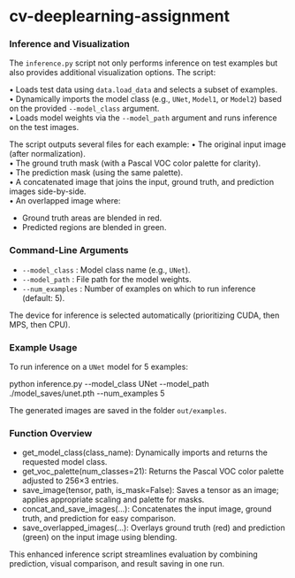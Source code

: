# cv-deeplearning-assignment

### Inference and Visualization

The `inference.py` script not only performs inference on test examples but also provides additional visualization options. The script:

• Loads test data using `data.load_data` and selects a subset of examples.  
• Dynamically imports the model class (e.g., `UNet`, `Model1`, or `Model2`) based on the provided `--model_class` argument.  
• Loads model weights via the `--model_path` argument and runs inference on the test images.

The script outputs several files for each example:
• The original input image (after normalization).  
• The ground truth mask (with a Pascal VOC color palette for clarity).  
• The prediction mask (using the same palette).  
• A concatenated image that joins the input, ground truth, and prediction images side-by-side.  
• An overlapped image where:
  - Ground truth areas are blended in red.
  - Predicted regions are blended in green.

### Command-Line Arguments

- `--model_class` : Model class name (e.g., `UNet`).
- `--model_path`  : File path for the model weights.
- `--num_examples` : Number of examples on which to run inference (default: 5).

The device for inference is selected automatically (prioritizing CUDA, then MPS, then CPU).

### Example Usage

To run inference on a `UNet` model for 5 examples:

  python inference.py --model_class UNet --model_path ./model_saves/unet.pth --num_examples 5

The generated images are saved in the folder `out/examples`.

### Function Overview

- get_model_class(class_name): Dynamically imports and returns the requested model class.
- get_voc_palette(num_classes=21): Returns the Pascal VOC color palette adjusted to 256×3 entries.
- save_image(tensor, path, is_mask=False): Saves a tensor as an image; applies appropriate scaling and palette for masks.
- concat_and_save_images(...): Concatenates the input image, ground truth, and prediction for easy comparison.
- save_overlapped_images(...): Overlays ground truth (red) and prediction (green) on the input image using blending.

This enhanced inference script streamlines evaluation by combining prediction, visual comparison, and result saving in one run.